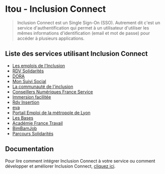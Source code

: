 # Itou - Inclusion Connect

> Inclusion Connect est un Single Sign-On (SSO).
> Autrement dit c'est un service d'authentification qui permet à un utilisateur d'utiliser les mêmes
> informations d'identification (email et mot de passe) pour accéder à plusieurs applications.

## Liste des services utilisant Inclusion Connect

- [Les emplois de l'Inclusion](https://emplois.inclusion.beta.gouv.fr)
- [RDV Solidarités](https://www.rdv-solidarites.fr)
- [DORA](https://dora.fabrique.social.gouv.fr)
- [Mon Suivi Social](https://monsuivisocial.incubateur.anct.gouv.fr/)
- [La communauté de l'inclusion](https://communaute-experimentation.inclusion.beta.gouv.fr/)
- [Conseillers Numériques France Service](https://www.conseiller-numerique.gouv.fr/)
- [Immersion facilitée](https://immersion-facile.beta.gouv.fr/)
- [Rdv Insertion](https://www.rdv-insertion.fr/)
- [eva](https://eva.beta.gouv.fr/)
- [Portail Emploi de la métropole de Lyon](https://metemploi.grandlyon.com/accueil)
- [Les Bases](https://lesbases.anct.gouv.fr/rechercher/tout/ressources)
- [Académie France Travail](https://fedauthsbg1.talent-soft.com/hrd?wa=wsignin1.0&wtrealm=https%3a%2f%2ffrancetravail.talent-soft.com%2f&wctx=FgAAAAJSZXR1cm5VcmwAAgAAAC8AAA&wreply=https%3a%2f%2ffrancetravail.talent-soft.com%2ffedauth&wct=2024-02-15T13%3a58%3a39Z)
- [BimBamJob](https://www.bimbamjob.fr/horizon)
- [Parcours Solidarités](https://worldline.com/fr-fr/home/main-navigation/qui-sont-nos-clients/secteur-public/worldline-parcours-solidarites.html)


## Documentation

Pour lire comment intégrer Inclusion Connect à votre service ou comment développer et améliorer Inclusion Connect,
[cliquez ici](docs/index.md).
